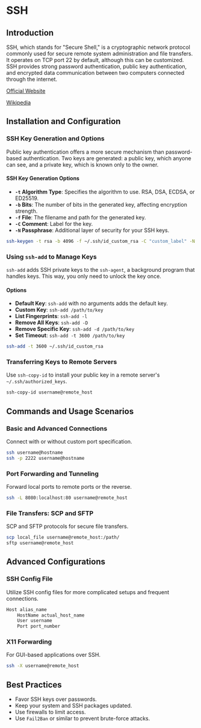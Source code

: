 # SSH

## Introduction

SSH, which stands for "Secure Shell," is a cryptographic network protocol commonly used for secure remote system administration and file transfers. It operates on TCP port 22 by default, although this can be customized. SSH provides strong password authentication, public key authentication, and encrypted data communication between two computers connected through the internet.

[Official Website](https://www.openssh.com/)

[Wikipedia](https://en.wikipedia.org/wiki/Secure_Shell)

## Installation and Configuration

### SSH Key Generation and Options

Public key authentication offers a more secure mechanism than password-based authentication. Two keys are generated: a public key, which anyone can see, and a private key, which is known only to the owner.

#### SSH Key Generation Options

- **`-t` Algorithm Type**: Specifies the algorithm to use. RSA, DSA, ECDSA, or ED25519.
- **`-b` Bits**: The number of bits in the generated key, affecting encryption strength.
- **`-f` File**: The filename and path for the generated key.
- **`-C` Comment**: Label for the key.
- **`-N` Passphrase**: Additional layer of security for your SSH keys.

```bash
ssh-keygen -t rsa -b 4096 -f ~/.ssh/id_custom_rsa -C "custom_label" -N "PassPhraseHere"
```

### Using `ssh-add` to Manage Keys

`ssh-add` adds SSH private keys to the `ssh-agent`, a background program that handles keys. This way, you only need to unlock the key once.

#### Options

- **Default Key**: `ssh-add` with no arguments adds the default key.
- **Custom Key**: `ssh-add /path/to/key`
- **List Fingerprints**: `ssh-add -l`
- **Remove All Keys**: `ssh-add -D`
- **Remove Specific Key**: `ssh-add -d /path/to/key`
- **Set Timeout**: `ssh-add -t 3600 /path/to/key`

```bash
ssh-add -t 3600 ~/.ssh/id_custom_rsa
```

### Transferring Keys to Remote Servers

Use `ssh-copy-id` to install your public key in a remote server's `~/.ssh/authorized_keys`.

```bash
ssh-copy-id username@remote_host
```

## Commands and Usage Scenarios

### Basic and Advanced Connections

Connect with or without custom port specification.

```bash
ssh username@hostname
ssh -p 2222 username@hostname
```

### Port Forwarding and Tunneling

Forward local ports to remote ports or the reverse.

```bash
ssh -L 8080:localhost:80 username@remote_host
```

### File Transfers: SCP and SFTP

SCP and SFTP protocols for secure file transfers.

```bash
scp local_file username@remote_host:/path/
sftp username@remote_host
```

## Advanced Configurations

### SSH Config File

Utilize SSH config files for more complicated setups and frequent connections.

```bash
Host alias_name
    HostName actual_host_name
    User username
    Port port_number
```

### X11 Forwarding

For GUI-based applications over SSH.

```bash
ssh -X username@remote_host
```

## Best Practices

- Favor SSH keys over passwords.
- Keep your system and SSH packages updated.
- Use firewalls to limit access.
- Use `Fail2Ban` or similar to prevent brute-force attacks.
